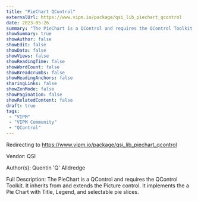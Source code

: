 ```yaml
---
title: "PieChart QControl"
externalUrl: https://www.vipm.io/package/qsi_lib_piechart_qcontrol
date: 2023-05-26
summary: "The PieChart is a QControl and requires the QControl Toolkit."
showSummary: true
showAuthor: false
showEdit: false
showData: false
showViews: false
showReadingTime: false
showWordCount: false
showBreadcrumbs: false
showHeadingAnchors: false
sharingLinks: false
showZenMode: false
showPagination: false
showRelatedContent: false
draft: true
tags:
 - "VIPM"
 - "VIPM Community"
 - "QControl"
---
```


Redirecting to https://www.vipm.io/package/qsi_lib_piechart_qcontrol

Vendor: QSI

Author(s): Quentin 'Q' Alldredge
 
Full Description:
The PieChart is a QControl and requires the QControl Toolkit.  It inherits from and extends the Picture control.  It implements the a Pie Chart with Title, Legend, and selectable pie slices.